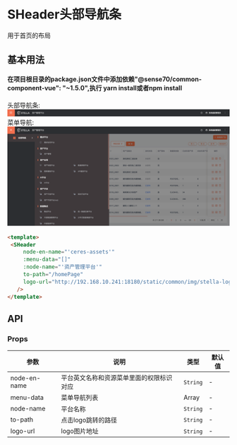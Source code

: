 # SHeader头部导航条
 
 用于首页的布局

 ## 基本用法

 #### 在项目根目录的package.json文件中添加依赖"@sense70/common-component-vue": "~1.5.0",执行 yarn install或者npm install
 头部导航条:
 ![acatar](./header.png)
 菜单导航:
 ![acatar](./header-menu.png)
 ```html
 <template>
  <SHeader
      node-en-name="'ceres-assets'"
      :menu-data="[]"
      :node-name="'资产管理平台'"
      to-path="/homePage"
      logo-url="http://192.168.10.241:18180/static/common/img/stella-logo.png"
    />
</template>
```

## API

### Props

|参数|说明|类型|默认值|
|---|---|---|---|
|node-en-name|平台英文名称和资源菜单里面的权限标识对应|`String`|-|
|menu-data|菜单导航列表|Array|-|
|node-name|平台名称|`String`|-|
|to-path|点击logo跳转的路径|`String`|-|
|logo-url|logo图片地址|`String`|-|